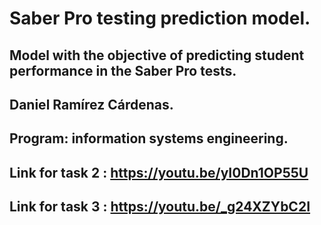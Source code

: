 # Saber Pro testing prediction model.
## Model with the objective of predicting student performance in the Saber Pro tests.
## Daniel Ramírez Cárdenas.
## Program: information systems engineering.
## Link for task 2 : https://youtu.be/yI0Dn1OP55U
## Link for task 3 : https://youtu.be/_g24XZYbC2I

